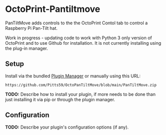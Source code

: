 # OctoPrint-Pantiltmove

PanTiltMove adds controls to the the OctoPrint Contol tab to control a Raspberry Pi Pan-Tilt hat.

Work in progress - updating code to work with Python 3 only version of OctoPrint and to use Github for installation.
It is not currently installing using the plug-in manager.

## Setup

Install via the bundled [Plugin Manager](https://docs.octoprint.org/en/master/bundledplugins/pluginmanager.html)
or manually using this URL:

    https://github.com/Pitts59/OctoPanTiltMove/blob/main/PanTiltMove.zip

**TODO:** Describe how to install your plugin, if more needs to be done than just installing it via pip or through
the plugin manager.

## Configuration

**TODO:** Describe your plugin's configuration options (if any).
